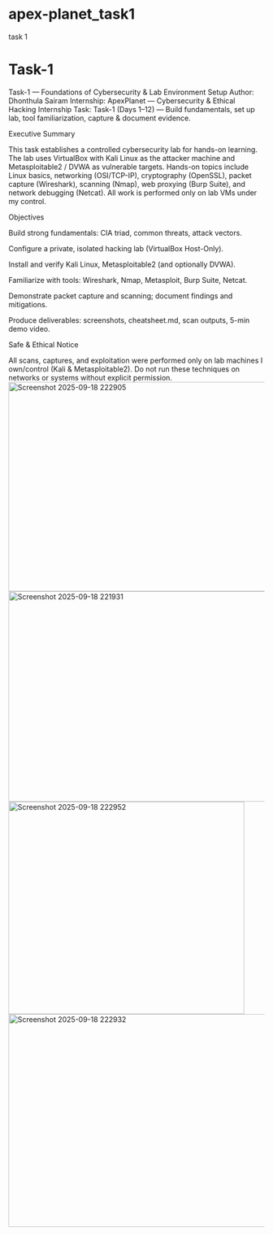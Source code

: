 # apex-planet_task1
task 1 
# Task-1
Task-1 — Foundations of Cybersecurity &amp; Lab Environment Setup
Author: Dhonthula Sairam
Internship: ApexPlanet — Cybersecurity & Ethical Hacking Internship
Task: Task-1 (Days 1–12) — Build fundamentals, set up lab, tool familiarization, capture & document evidence.

Executive Summary

This task establishes a controlled cybersecurity lab for hands-on learning. The lab uses VirtualBox with Kali Linux as the attacker machine and Metasploitable2 / DVWA as vulnerable targets. Hands-on topics include Linux basics, networking (OSI/TCP-IP), cryptography (OpenSSL), packet capture (Wireshark), scanning (Nmap), web proxying (Burp Suite), and network debugging (Netcat). All work is performed only on lab VMs under my control.

Objectives

Build strong fundamentals: CIA triad, common threats, attack vectors.

Configure a private, isolated hacking lab (VirtualBox Host-Only).

Install and verify Kali Linux, Metasploitable2 (and optionally DVWA).

Familiarize with tools: Wireshark, Nmap, Metasploit, Burp Suite, Netcat.

Demonstrate packet capture and scanning; document findings and mitigations.

Produce deliverables: screenshots, cheatsheet.md, scan outputs, 5-min demo video.

Safe & Ethical Notice

All scans, captures, and exploitation were performed only on lab machines I own/control (Kali & Metasploitable2). Do not run these techniques on networks or systems without explicit permission.
<img width="622" height="412" alt="Screenshot 2025-09-18 222905" src="https://github.com/user-attachments/assets/f7381e17-be3b-40fa-b695-0e052592b0d2" />
<img width="524" height="414" alt="Screenshot 2025-09-18 221931" src="https://github.com/user-attachments/assets/3f2f0a51-a4b2-4be8-9ab8-42629666335d" />
<img width="464" height="418" alt="Screenshot 2025-09-18 222952" src="https://github.com/user-attachments/assets/06b88b7a-73f0-4992-9a78-d9136fcaecea" />
<img width="680" height="419" alt="Screenshot 2025-09-18 222932" src="https://github.com/user-attachments/assets/9dac8062-c6b4-4b50-8102-0cf54fc1b2ff" />
